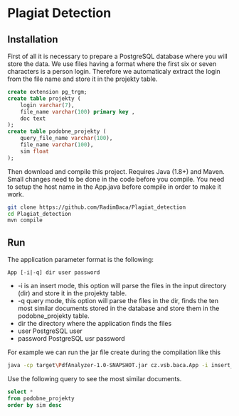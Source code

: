 # Plagiat Detection

## Installation

First of all it is necessary to prepare a PostgreSQL database where you will store the data. We use files having a format where the first six or seven characters is a person login. Therefore we automaticaly extract the login from the file name and store it in the projekty table.

```sql
create extension pg_trgm;
create table projekty (
    login varchar(7),
    file_name varchar(100) primary key ,
    doc text
);
create table podobne_projekty (
    query_file_name varchar(100),
    file_name varchar(100),
    sim float
);
```

Then download and compile this project. Requires Java (1.8+) and Maven. Small changes need to be done in the code before you compile. You need to setup the host name in the App.java before compile in order to make it work.

```sh
git clone https://github.com/RadimBaca/Plagiat_detection
cd Plagiat_detection
mvn compile
```

## Run

The application parameter format is the following:

```
App [-i|-q] dir user password
```

- -i is an insert mode, this option will parse the files in the input directory (dir) and store it in the projekty table.
- -q query mode, this option will parse the files in the dir, finds the ten most similar documents stored in the database and store them in the podobne_projekty table.
- dir the directory where the application finds the files
- user PostgreSQL user
- password PostgreSQL usr password

For example we can run the jar file create during the compilation like this

```sh
java -cp target\PdfAnalyzer-1.0-SNAPSHOT.jar cz.vsb.baca.App -i insert_dir username password
```

Use the following query to see the most similar documents.

```sql
select *
from podobne_projekty
order by sim desc
```
